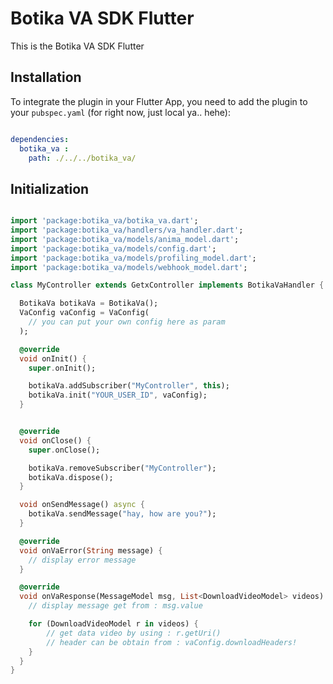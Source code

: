 # Botika VA SDK Flutter

This is the Botika VA SDK Flutter

## Installation

To integrate the plugin in your Flutter App, you need
to add the plugin to your `pubspec.yaml` (for right now, just local ya.. hehe):

```yaml

dependencies:
  botika_va : 
    path: ./../../botika_va/

```

## Initialization

```dart

import 'package:botika_va/botika_va.dart';
import 'package:botika_va/handlers/va_handler.dart';
import 'package:botika_va/models/anima_model.dart';
import 'package:botika_va/models/config.dart';
import 'package:botika_va/models/profiling_model.dart';
import 'package:botika_va/models/webhook_model.dart';

class MyController extends GetxController implements BotikaVaHandler {

  BotikaVa botikaVa = BotikaVa();
  VaConfig vaConfig = VaConfig(
    // you can put your own config here as param
  );

  @override
  void onInit() {
    super.onInit();

    botikaVa.addSubscriber("MyController", this);
    botikaVa.init("YOUR_USER_ID", vaConfig);
  }


  @override
  void onClose() {
    super.onClose();

    botikaVa.removeSubscriber("MyController");
    botikaVa.dispose();
  }

  void onSendMessage() async {
    botikaVa.sendMessage("hay, how are you?");
  }

  @override
  void onVaError(String message) {
    // display error message
  }

  @override
  void onVaResponse(MessageModel msg, List<DownloadVideoModel> videos) {
    // display message get from : msg.value

    for (DownloadVideoModel r in videos) {
        // get data video by using : r.getUri()
        // header can be obtain from : vaConfig.downloadHeaders!
    }
  }
}

```